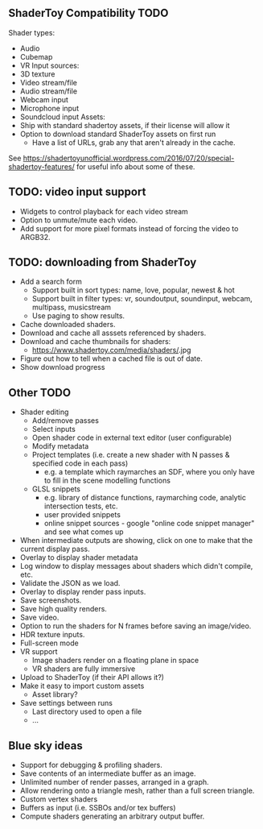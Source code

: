 ShaderToy Compatibility TODO
----------------------------

Shader types:
- Audio
- Cubemap
- VR
Input sources:
- 3D texture
- Video stream/file
- Audio stream/file
- Webcam input
- Microphone input
- Soundcloud input
Assets:
- Ship with standard shadertoy assets, if their license will allow it
- Option to download standard ShaderToy assets on first run
  - Have a list of URLs, grab any that aren't already in the cache.

See 
  https://shadertoyunofficial.wordpress.com/2016/07/20/special-shadertoy-features/ 
for useful info about some of these.


TODO: video input support
-------------------------
- Widgets to control playback for each video stream
- Option to unmute/mute each video.
- Add support for more pixel formats instead of forcing the video to ARGB32.


TODO: downloading from ShaderToy
--------------------------------
- Add a search form
  - Support built in sort types: name, love, popular, newest & hot
  - Support built in filter types: vr, soundoutput, soundinput, webcam, multipass, musicstream
  - Use paging to show results.
- Cache downloaded shaders.
- Download and cache all asssets referenced by shaders.
- Download and cache thumbnails for shaders:
  - https://www.shadertoy.com/media/shaders/<shader-id>.jpg
- Figure out how to tell when a cached file is out of date.
- Show download progress


Other TODO
----------

- Shader editing
  - Add/remove passes
  - Select inputs
  - Open shader code in external text editor (user configurable)
  - Modify metadata
  - Project templates (i.e. create a new shader with N passes & specified code in each pass)
  	- e.g. a template which raymarches an SDF, where you only have to fill in the scene modelling functions
  - GLSL snippets
  	- e.g. library of distance functions, raymarching code, analytic intersection tests, etc.
  	- user provided snippets
  	- online snippet sources - google "online code snippet manager" and see what comes up
- When intermediate outputs are showing, click on one to make that the current display pass.
- Overlay to display shader metadata 
- Log window to display messages about shaders which didn't compile, etc.
- Validate the JSON as we load.
- Overlay to display render pass inputs.
- Save screenshots.
- Save high quality renders.
- Save video.
- Option to run the shaders for N frames before saving an image/video.
- HDR texture inputs.
- Full-screen mode
- VR support
  - Image shaders render on a floating plane in space
  - VR shaders are fully immersive
- Upload to ShaderToy (if their API allows it?)
- Make it easy to import custom assets
  - Asset library?
- Save settings between runs
  - Last directory used to open a file
  - ...


Blue sky ideas
--------------

- Support for debugging & profiling shaders.
- Save contents of an intermediate buffer as an image.
- Unlimited number of render passes, arranged in a graph.
- Allow rendering onto a triangle mesh, rather than a full screen triangle.
- Custom vertex shaders
- Buffers as input (i.e. SSBOs and/or tex buffers)
- Compute shaders generating an arbitrary output buffer.
